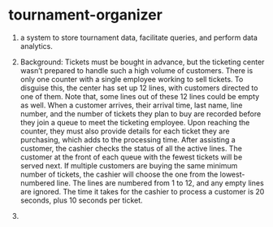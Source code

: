 # tournament-organizer

1. a system to store tournament data, facilitate queries, and perform data analytics.

2. Background:
  Tickets must be bought in advance, but the ticketing center wasn’t prepared to handle
  such a high volume of customers. There is only one counter with a single employee working to sell
  tickets. To disguise this, the center has set up 12 lines, with customers directed to one of them. Note that,
  some lines out of these 12 lines could be empty as well.
  When a customer arrives, their arrival time, last name, line number, and the number of tickets they plan
  to buy are recorded before they join a queue to meet the ticketing employee. Upon reaching the counter,
  they must also provide details for each ticket they are purchasing, which adds to the processing time.
  After assisting a customer, the cashier checks the status of all the active lines. The customer at the front
  of each queue with the fewest tickets will be served next. If multiple customers are buying the same
  minimum number of tickets, the cashier will choose the one from the lowest-numbered line. The lines
  are numbered from 1 to 12, and any empty lines are ignored.
  The time it takes for the cashier to process a customer is 20 seconds, plus 10 seconds per ticket.

3. 

